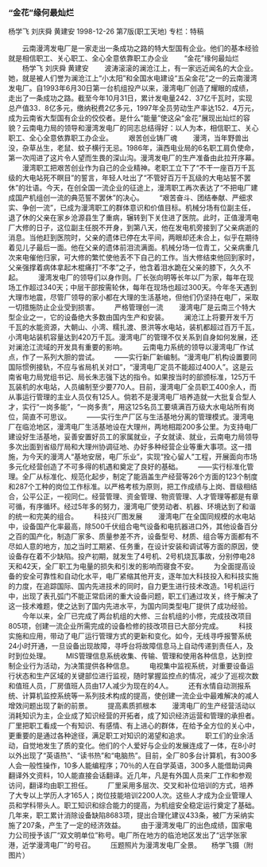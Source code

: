 ### “金花”缘何最灿烂
杨学飞  刘庆舜  黄建安
1998-12-26
第7版(职工天地)
专栏：特稿

　　云南漫湾发电厂是一家走出一条成功之路的特大型国有企业。他们的基本经验就是相信职工、关心职工、全心全意依靠职工办企业
　　“金花”缘何最灿烂
　　杨学飞  刘庆舜  黄建安
　　波涛滚滚的澜沧江上，有一家远近闻名的大企业。她，就是被人们誉为澜沧江上“小太阳”和全国水电建设“五朵金花”之一的云南漫湾发电厂。自1993年6月30日第一台机组投产以来，漫湾电厂创造了耀眼的成绩，走出了一条成功之路。截至今年10月31日，累计发电量242．37亿千瓦时，实现总产值33．8亿多元，缴纳税费2亿多元，1997年全员劳动生产率达152．4万元，成为云南省大型国有企业的佼佼者。是什么“能量”使这朵“金花”展现出灿烂的容貌？云南电力局的领导和漫湾发电厂的同志总结得好：以人为本，相信职工、关心职工、全心全意依靠职工办企业。
　　艰苦创业铸厂魂
　　漫湾，当年野兽出没，杂草丛生，老鼠、蚊子横行无忌。1986年，滇西电业局的6名职工肩负使命，第一次闯进了这片令人望而生畏的深山沟。漫湾发电厂的生产准备由此拉开序幕。
　　漫湾职工把艰苦创业作为自己的企业精神。老职工立下了“不干一座百万千瓦级的大电站死不瞑目”的誓言，年轻人吐出了“不管好百万千瓦级的大电站誓不罢休”的壮语。今天，在创全国一流企业的征途上，漫湾职工再次表达了“不把电厂建成国产机组创一流的典范誓不罢休”的决心。
　　“艰苦奋斗、团结奉献、严细求实、争创一流”，已成为漫湾职工的群体意识和价值目标。机械分场有位副主任，退了休的父亲在家乡沧源县生了重病，辗转到下关住进了医院。此时，正值漫湾电厂大修的日子，这位副主任脱不开身，到第八天，他在发电机旁接到了父亲病逝的消息。当他赶到医院时，父亲的遗体已停在太平间，两眼却还未合上，似乎在期待着见儿子最后一面。他在父亲的遗体前泪流满面。机械分场一位青工，父亲病重几次来电催他归家，可大修的繁忙使他丢不下自己的工作。当大修结束他回到家时，父亲强撑着病体拿起木棍痛打“不孝”之子，他含着泪水跪在父亲的膝下，久久不起。
　　漫湾发电厂的领导们以身作则。厂长张向明等长年以厂为家，每年在现场工作超过340天；中层干部按需轮休，每年在现场也超过300天。今年冬天遇到大理市地震，尽管厂领导的家小都在大理的生活基地，但他们仍坚持在电厂，采取一切措施防止企业受到损害。
　　严格管理创一流
　　漫湾电厂是云南三个特大型企业之一，它的设备绝大多数由国内生产和安装。
　　澜沧江上将要开发千万千瓦的水能资源，大朝山、小湾、糯扎渡、景洪等水电站，装机都超过百万千瓦，小湾电站装机容量达到420万千瓦。漫湾电厂的管理不仅关系到自身如何发展，还对澜沧江流域的开发具有重要的影响。
　　云南电力系统的领导以漫湾电厂作试点，作了一系列大胆的尝试。
　　——实行新厂新编制。“漫湾电厂机构设置要同国际惯例接轨，不应与省局机关对口”，“漫湾电厂定员不能超过400人”。这是云南省电力局党组书记、局长朱志强下达的指令。如果按当时的部颁标准，125万千瓦装机的水电站，人员编制至少要770人。目前，漫湾电厂全员职工400余人，而从事运行管理的主业人员仅有125人。倘若不是漫湾电厂培养造就一大批复合型人才，实行“一岗多能”，“一岗多责”，用这125名员工要填满百万级大水电站所有岗位，简直不可思议。
　　——实行生产厂区与生活基地分离的管理模式。漫湾电厂在临沧地区，漫湾电厂生活基地设在大理州，两地相距200多公里。为支持电厂建设好生活基地，妥善安置好员工的家属就业，子女就读、就业，云南电力局领导多次出面到省级厅局和大理州协调征地、办好多种经营企业等重大事项。这一措施，为今天的漫湾人“基地安居，电厂乐业”，实现“拴心留人”工程，开展面向市场多元化经营创造了不可多得的机遇和奠定了良好的基础。
　　——实行标准化管理。全厂从标准化、规范化起步，制定了能涵盖生产经营等26个方面的123个制度和287个工种的岗位工作标准。以严格考核为原则，把工作成绩与上岗、晋级相结合，公平公正，一视同仁。经营管理、资金管理、物资管理、人才管理等都是有章可循，有序循环。经过5年多的努力，漫湾电厂使劳动者、机器、环境达到了和谐的统一和完美的组合。
　　科技兴厂图发展
　　漫湾电厂在全国同规模的水电站中，设备国产化率最高，除500千伏组合电气设备和电抗器进口外，其他设备百分之百的国产化，制造厂家多、质量参差不齐，设备型号、材质、组合等方面都有不尽如人意的地方，加之当时工期紧、任务重，在设计安装和调试等方面的原因，使设备存在着不少缺陷。投产初期，就发生了4号机、2号机烧瓦事故，分别停电28天和42天，全厂职工为电量的损失和引发的影响而寝食不安。
　　为全面提高设备的安全可靠性和自动化水平，电厂紧缩其他开支，逐年加大科技投入和科技实施的力度，在追踪国际、国内先进技术的同时，自力更生进行技术改造。1号机运行中，出现了表孔弧门不能正常启闭的重大设备问题，职工们通过攻关，终于解决了这一技术难题，使之达到了国内先进水平，为国内同类型电厂提供了成功经验。
　　今年以来，全厂已完成了两台机组的大修、三台机组的小修，完成技改项目805项，创建一流企业所需完成的设备检修的技改项目已大部分完成。
　　科技实施和应用，带动了电厂运行管理方式的更新和变化。如今，无线寻呼报警系统24小时开通，一旦设备出现故障，寻呼台将故障信息马上自动传递到责任人，及时到位处理。
　　MIS管理信息系统收集、传输、管理和使用各种信息，达到控制企业行为活动，为决策提供各种信息。
　　电视集中监视系统，对重要设备运行状态和生产区域的关键部位进行监视，随时掌握监控点的情况，减少了巡视次数和值班人员，厂房值班人员由17人减少为现在的4人。
　　还有水情自动测报系统、计算机监控系统等一系列技术构成的提高，使创建一流企业中最难解决的减人增效问题出现了新的前景。
　　提高素质抓根本
　　漫湾电厂的生产经营活动以消耗知识为主，企业成了知识经营的开拓者，成了知识经济运营和管理的承担者。厂里把职工看成一个有知识、有感情、有上进心的群体，在给予全方位的关心中，更重要的是通过各种途径，满足职工对知识的渴望和追求。
　　职工们的业余活动，自觉地发生了质的变化。他们的个人爱好与企业的发展连成了一体，在8小时以外出现了“英语热”、“读书热”和“电脑热”。目前，全厂80多台计算机，有300多人会一般性操作，10多人能编程序；70％的人在自学英语，300多人能借助词典翻译外文资料，10人能直接会话翻译。近几年，凡是有外国人员来厂工作和参观访问，翻译均由职工担任。
　　厂里采用多层次、交叉和补位培训的方式，培养了大专以上学历人才165人；岗位技能培训2200人次。这些人才成为企业管理人员和学科带头人。职工知识和综合能力的提高，为机组安全稳定运行奠定了基础。几年来，职工累计消除设备缺陷8683项，提出合理化建议433条，被厂方采纳实施了207条，产生了一定的经济效益。
　　由于漫湾发电厂的出色成绩，国家电力公司授予该厂“双文明单位”称号。电厂所在地方的临沧地区发出了“远学张家港，近学漫湾电厂”的号召。
　　压题照片为漫湾发电厂全景。　　杨学飞摄（附图片）
